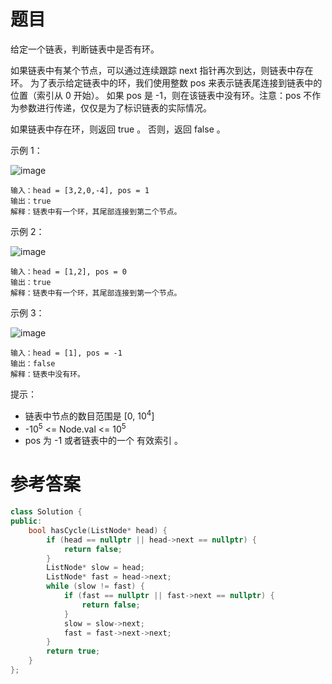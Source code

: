# 题目
给定一个链表，判断链表中是否有环。

如果链表中有某个节点，可以通过连续跟踪 next 指针再次到达，则链表中存在环。 为了表示给定链表中的环，我们使用整数 pos 来表示链表尾连接到链表中的位置（索引从 0 开始）。 如果 pos 是 -1，则在该链表中没有环。注意：pos 不作为参数进行传递，仅仅是为了标识链表的实际情况。

如果链表中存在环，则返回 true 。 否则，返回 false 。

示例 1：

![image](https://user-images.githubusercontent.com/59190045/125155978-a6380d00-e195-11eb-9bcc-138c99065794.png)

    输入：head = [3,2,0,-4], pos = 1
    输出：true
    解释：链表中有一个环，其尾部连接到第二个节点。
示例 2：

![image](https://user-images.githubusercontent.com/59190045/125155985-ad5f1b00-e195-11eb-91e6-429e86e3cac9.png)

    输入：head = [1,2], pos = 0
    输出：true
    解释：链表中有一个环，其尾部连接到第一个节点。
示例 3：

![image](https://user-images.githubusercontent.com/59190045/125155987-b18b3880-e195-11eb-8c47-f90147a56ac4.png)

    输入：head = [1], pos = -1
    输出：false
    解释：链表中没有环。

提示：

* 链表中节点的数目范围是 [0, 10<sup>4</sup>]
* -10<sup>5</sup> <= Node.val <= 10<sup>5</sup>
* pos 为 -1 或者链表中的一个 有效索引 。

# 参考答案
```c++
class Solution {
public:
    bool hasCycle(ListNode* head) {
        if (head == nullptr || head->next == nullptr) {
            return false;
        }
        ListNode* slow = head;
        ListNode* fast = head->next;
        while (slow != fast) {
            if (fast == nullptr || fast->next == nullptr) {
                return false;
            }
            slow = slow->next;
            fast = fast->next->next;
        }
        return true;
    }
};

